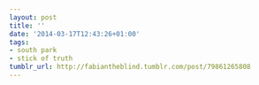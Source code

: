 ```yaml
---
layout: post
title: ''
date: '2014-03-17T12:43:26+01:00'
tags:
- south park
- stick of truth
tumblr_url: http://fabiantheblind.tumblr.com/post/79861265808
---
```

